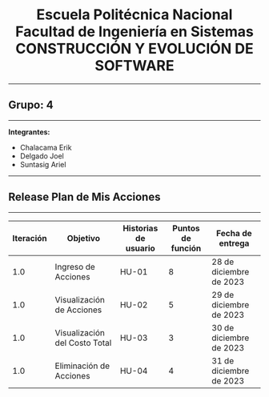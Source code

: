 <h1 align="center">
    Escuela Politécnica Nacional<br>
    Facultad de Ingeniería en Sistemas<br>
    CONSTRUCCIÓN Y EVOLUCIÓN DE SOFTWARE<br>
</h1>

---

## Grupo: 4

---

**Integrantes:**

- Chalacama Erik
- Delgado Joel
- Suntasig Ariel

---

## Release Plan de Mis Acciones

---

| **Iteración** | **Objetivo** | **Historias de usuario** | **Puntos de función** | **Fecha de entrega** |
| ----------- | ------------ | ------------------------ | ---------------------- | -------------------- |
| 1.0         | Ingreso de Acciones | HU-01 | 8 | 28 de diciembre de 2023 |
| 1.0        | Visualización de Acciones | HU-02| 5 | 29 de diciembre de 2023 |
| 1.0        | Visualización del Costo Total | HU-03| 3 | 30 de diciembre de 2023 |
| 1.0        | Eliminación de Acciones | HU-04| 4 | 31 de diciembre de 2023 |
